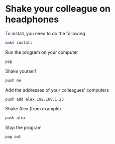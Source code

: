 # Shake your colleague on headphones

To install, you need to do the following
```bash
make install
```

Run the program on your computer
```bash
pop
```

Shake yourself
```bash
push me
```

Add the addresses of your colleagues' computers
```bash
push add alex 192.168.1.23
```

Shake Alex (from example)
```bash
push alex
```

Stop the program
```bash
pop out
```